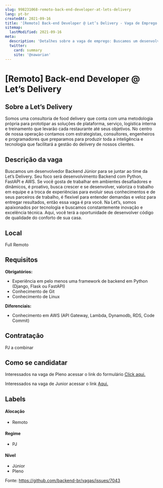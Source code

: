 ```yaml
---
slug: 998231068-remoto-back-end-developer-at-lets-delivery
lang: pt-br
createdAt: 2021-09-16
title: '[Remoto] Back-end Developer @ Let’s Delivery - Vaga de Emprego'
sitemap:
  lastModified: 2021-09-16
meta:
  description: 'Detalhes sobre a vaga de emprego: Buscamos um desenvolvedor Backend Júnior para se juntar ao time da Let’s Delivery. Seu foco será desenvolvimento Backend com Python, FastAPI e AWS. Se você gosta de trabalhar em ambientes desafiadores e dinâmicos, é proativo, busca crescer e se desenvolver, valoriza o trabalho em equipe e a troca de experiências para evoluir seus conhecimentos e de seus parceiros de trabalho, é flexível para entender demandas e veloz para entregar resultados, então essa vaga é pra você. Na Let’s, somos apaixonados por tecnologia e buscamos constantemente inovação e excelência técnica. Aqui, você terá a oportunidade de desenvolver código de qualidade do conforto de sua casa.'
  twitter:
    card: summary
    site: '@nawarian'
---
```


# [Remoto] Back-end Developer @ Let’s Delivery

<!--
==================================================
Caso a vaga for remoto durante a pandemia informar no texto "Remoto durante o covid"
==================================================
-->
<!-- 
==================================================
POR FAVOR, SÓ POSTE SE A VAGA FOR PARA BACK-END!

Não faça distinção de gênero no título da vaga.

Use: "Back-End Developer" ao invés de 
"Desenvolvedor Back-End" \o/

Exemplo: `[São Paulo] Back-End Developer @ NOME DA EMPRESA`
==================================================
-->
<!--
==================================================
Caso a vaga for remoto durante a pandemia deixar a linha abaixo
==================================================
-->

## Sobre a Let’s Delivery

Somos uma consultoria de food delivery que conta com uma metodologia própria para prototipar
as soluções de plataforma, serviço, logística interna e treinamento que levarão cada restaurante
até seus objetivos. No centro de nossa operação contamos com estrategistas, consultores,
engenheiros e programadores que preparamos para produzir toda a inteligência e tecnologia que
facilitará a gestão do delivery de nossos clientes.

## Descrição da vaga

Buscamos um desenvolvedor Backend Júnior para se juntar ao time da Let’s Delivery.
Seu foco será desenvolvimento Backend com Python, FastAPI e AWS. Se você gosta de trabalhar
em ambientes desafiadores e dinâmicos, é proativo, busca crescer e se desenvolver, valoriza o
trabalho em equipe e a troca de experiências para evoluir seus conhecimentos e de seus parceiros
de trabalho, é flexível para entender demandas e veloz para entregar resultados, então essa vaga
é pra você. Na Let’s, somos apaixonados por tecnologia e buscamos constantemente inovação e
excelência técnica. Aqui, você terá a oportunidade de desenvolver código de qualidade do
conforto de sua casa.

## Local

Full Remoto

## Requisitos

**Obrigatórios:**
- Experiência em pelo menos uma framework de backend em Python (Django, Flask ou FastAPI)
- Conhecimento de Git
- Conhecimento de Linux

**Diferenciais:**
- Conhecimento em AWS (API Gateway, Lambda, Dynamodb, RDS, Code Commit) 

## Contratação

PJ a combinar

## Como se candidatar

Interessados na vaga de Pleno acessar o link do formulário [Click aqui.](https://docs.google.com/forms/d/1Be1XEGGl5X0896yp-QJYUSY1geeMhVaAC8zWHa01KZE/viewform?edit_requested=true)

Interessados na vaga de Junior acessar o link [Aqui.](https://docs.google.com/forms/d/e/1FAIpQLSeI1w04Jh7CcKW-0mcpJu0_uPH0O9ROzcYHuRIQn4gpTFBBCg/viewform)

## Labels
<!-- retire os labels que não fazem sentido à vaga -->

#### Alocação
- Remoto

#### Regime
- PJ

#### Nível
- Júnior
- Pleno



Fonte: https://github.com/backend-br/vagas/issues/7043